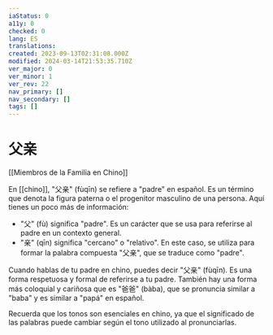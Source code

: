 ```yaml
---
iaStatus: 0
a11y: 0
checked: 0
lang: ES
translations: 
created: 2023-09-13T02:31:08.000Z
modified: 2024-03-14T21:53:35.710Z
ver_major: 0
ver_minor: 1
ver_rev: 22
nav_primary: []
nav_secondary: []
tags: []
---
```

# 父亲

[[Miembros de la Familia en Chino]]

En [[chino]], "父亲" (fùqīn) se refiere a "padre" en español. Es un término que denota la figura paterna o el progenitor masculino de una persona. Aquí tienes un poco más de información:

- "父" (fù) significa "padre". Es un carácter que se usa para referirse al padre en un contexto general.
- "亲" (qīn) significa "cercano" o "relativo". En este caso, se utiliza para formar la palabra compuesta "父亲", que se traduce como "padre".

Cuando hablas de tu padre en chino, puedes decir "父亲" (fùqīn). Es una forma respetuosa y formal de referirse a tu padre. También hay una forma más coloquial y cariñosa que es "爸爸" (bàba), que se pronuncia similar a "baba" y es similar a "papá" en español.

Recuerda que los tonos son esenciales en chino, ya que el significado de las palabras puede cambiar según el tono utilizado al pronunciarlas.

